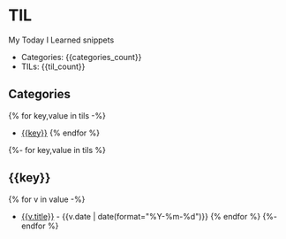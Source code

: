 # TIL

My Today I Learned snippets

* Categories: {{categories_count}}
* TILs: {{til_count}}

## Categories

{% for key,value in tils -%}
* [{{key}}](#{{key}}) 
{% endfor %}

{%- for key,value in tils %}
## {{key}}
{% for v in value -%}
* [{{v.title}}]({{key}}/{{v.file_name}}) - {{v.date | date(format="%Y-%m-%d")}}
{% endfor %}
{%- endfor %}
